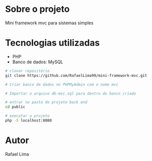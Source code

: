 # Sobre o projeto

Mini framework mvc para sistemas simples

# Tecnologias utilizadas
- PHP
- Banco de dados: MySQL

```bash
# clonar repositório
git clone https://github.com/RafaelLima99/mini-framework-mvc.git

# Criar banco de dados no PHPMyAdmin com o nome mvc

# Importar o arquivo db-mvc.sql para dentro do banco criado

# entrar na pasta do projeto back end
cd public

# executar o projeto
php -S localhost:8080
```
# Autor
Rafael Lima


